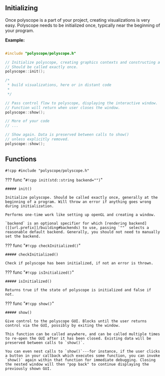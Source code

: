 ## Initializing

Once polyscope is a part of your project, creating visualizations is very easy. Polyscope needs to be initialized once, typically near the beginning of your program.

**Example:**
```cpp

#include "polyscope/polyscope.h"

// Initialize polyscope, creating graphics contexts and constructing a window.
// Should be called exactly once.
polyscope::init();

/*
 * build visualizations, here or in distant code
 * 
 */

// Pass control flow to polyscope, displaying the interactive window.
// Function will return when user closes the window.
polyscope::show();

// More of your code
// ...

// Show again. Data is preserved between calls to show()
// unless explicitly removed.
polyscope::show();
```

## Functions

`#!cpp #include "polyscope/polyscope.h"`

??? func "`#!cpp init(std::string backend="")`"

    ##### init()

    Initialize polyscope. Should be called exactly once, generally at the beginning of a program. Will throw an error if anything goes wrong during initialization.

    Performs one-time work like setting up openGL and creating a window.

    `backend` is an optional specifier for which [rendering backend]([[url.prefix]]/building#backends) to use, passing `""` selects a reasonable default backend. Generally, you should not need to manually set the backend.


??? func "`#!cpp checkInitialized()`"

    ##### checkInitialized()

    Check if polyscope has been initialized, if not an error is thrown. 


??? func "`#!cpp isInitialized()`"

    ##### isInitialized()

    Returns true if the state of polyscope is initialized and false if not.


??? func "`#!cpp show()`"
    
    ##### show()

    Give control to the polyscope GUI. Blocks until the user returns control via the GUI, possibly by exiting the window.

    This function can be called anywhere, and can be called multiple times to re-open the GUI after it has been closed. Existing data will be preserved between calls to `show()`.

    You can even nest calls to `show()`---for instance, if the user clicks a button in your callback which executes some function, you can invoke `show()` again within that function for immediate debugging. Closing the nested window will then "pop back" to continue displaying the previously shown GUI.
